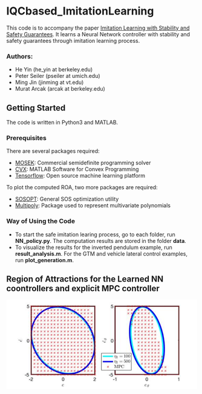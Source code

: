 # IQCbased_ImitationLearning
This code is to accompany the paper [Imitation Learning with Stability and Safety Guarantees](https://arxiv.org/pdf/2012.09293.pdf). It learns a Neural Network controller with stability and safety guarantees through imitation learning process.

### Authors:
* He Yin (he_yin at berkeley.edu)
* Peter Seiler (pseiler at umich.edu)
* Ming Jin (jinming at vt.edu)
* Murat Arcak (arcak at berkeley.edu)

## Getting Started
The code is written in Python3 and MATLAB.

### Prerequisites
There are several packages required:
* [MOSEK](https://www.mosek.com/): Commercial semidefinite programming solver
* [CVX](http://cvxr.com/cvx/): MATLAB Software for Convex Programming
* [Tensorflow](https://www.tensorflow.org/): Open source machine learning platform

To plot the computed ROA, two more packages are required:
* [SOSOPT](https://dept.aem.umn.edu/~AerospaceControl/): General SOS optimization utility
* [Multipoly](https://dept.aem.umn.edu/~AerospaceControl/): Package used to represent multivariate polynomials

### Way of Using the Code
* To start the safe imitation learing process, go to each folder, run **NN_policy.py**. The computation results are stored in the folder **data**. 
* To visualize the results for the inverted pendulum example, run **result_analysis.m**.
For the GTM and vehicle lateral control examples, run **plot_generation.m**.

## Region of Attractions for the Learned NN coontrollers and explicit MPC controller
![pendulum](vehicle_explicit_MPC/veh_ROA.jpg)